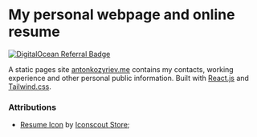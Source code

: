 # My personal webpage and online resume

[![DigitalOcean Referral Badge](https://web-platforms.sfo2.digitaloceanspaces.com/WWW/Badge%202.svg)](https://www.digitalocean.com/?refcode=7367a160fb6b&utm_campaign=Referral_Invite&utm_medium=Referral_Program&utm_source=badge)

A static pages site [antonkozyriev.me](https://antonkozyriev.me) contains my contacts, working experience and other personal public information. Built with [React.js](https://reactjs.org) and [Tailwind.css](https://tailwindcss.com).

### Attributions

 - [Resume Icon](https://iconscout.com/icons/resume) by [Iconscout Store](https://iconscout.com/contributors/iconscout);
